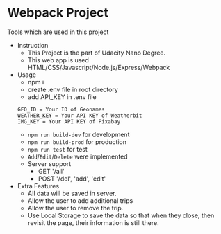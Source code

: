 # Webpack Project

Tools which are used in this project

- Instruction
    - This Project is the part of Udacity Nano Degree.
    - This web app is used HTML/CSS/Javascript/Node.js/Express/Webpack
- Usage
    - npm i
    - create .env file in root directory
    - add API_KEY in .env file
    ```
    GEO_ID = Your ID of Geonames
    WEATHER_KEY = Your API KEY of Weatherbit
    IMG_KEY = Your API KEY of Pixabay
    ```
    - `npm run build-dev` for development
    - `npm run build-prod` for production
    - `npm run test` for test
    - `Add`/`Edit`/`Delete` were implemented
    - Server support 
        - GET '/all'
        - POST '/del', 'add', 'edit'
- Extra Features
    - All data will be saved in server.
    - Allow the user to add additional trips
    - Allow the user to remove the trip.
    - Use Local Storage to save the data so that when they close, then revisit the page, their information is still there.